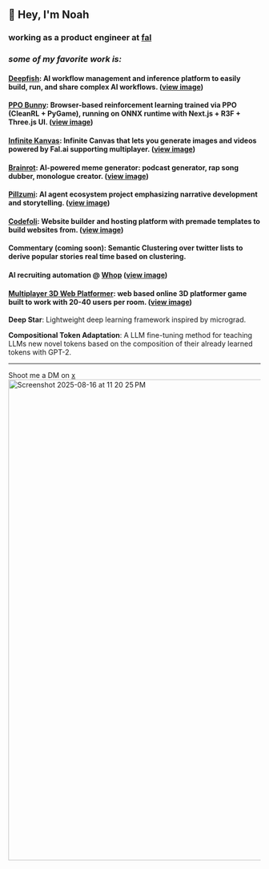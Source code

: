 ## 👋 Hey, I'm Noah

### **working as a product engineer at [fal](https://fal.ai)**

### *some of my favorite work is:*

#### **[Deepfish](https://deepfi.sh)**: AI workflow management and inference platform to easily build, run, and share complex AI workflows. ([view image](https://github.com/user-attachments/assets/d38d31cf-0478-4a2a-a3d5-a2461d1c45cd))

#### **[PPO Bunny](https://ppobunny.vercel.app)**: Browser-based reinforcement learning trained via PPO (CleanRL + PyGame), running on ONNX runtime with Next.js + R3F + Three.js UI. ([view image](https://github.com/user-attachments/assets/865aed8e-41ff-4cb3-81a9-896c7e3bad3c))

#### **[Infinite Kanvas](https://infinite-kanvas.com)**: Infinite Canvas that lets you generate images and videos powered by Fal.ai supporting multiplayer. ([view image](https://github.com/user-attachments/assets/4b39fae3-c5d2-4ec5-b629-fd1bca1b94e4))

#### **[Brainrot](https://brainrot.com)**: AI-powered meme generator: podcast generator, rap song dubber, monologue creator. ([view image](https://github.com/user-attachments/assets/84cba66c-e6c8-42ba-ac50-f062c904f0ae))

#### **[Pillzumi](https://pillzumi.com)**: AI agent ecosystem project emphasizing narrative development and storytelling. ([view image](https://github.com/user-attachments/assets/bbd7be1d-96aa-4139-80ba-8b26fbeecc00))

#### **[Codefoli](https://www.youtube.com/watch?v=XrZHvIitq5k&t=392s&ab_channel=TheTechpreneur)**: Website builder and hosting platform with premade templates to build websites from. ([view image](https://github.com/user-attachments/assets/4df9849d-d38b-421e-bb58-02b39ee75928))

#### **Commentary (coming soon)**: Semantic Clustering over twitter lists to derive popular stories real time based on clustering.

#### **AI recruiting automation** @ [Whop](https://whop.com) ([view image](https://github.com/user-attachments/assets/b4a23907-a979-42b6-bafc-5632fffca502))

#### **[Multiplayer 3D Web Platformer](https://multiplayer-platformer.vercel.app)**: web based online 3D platformer game built to work with 20-40 users per room. ([view image](https://github.com/user-attachments/assets/9dbef085-f672-42d6-bc55-d96af196f983))

**Deep Star**: Lightweight deep learning framework inspired by micrograd.

**Compositional Token Adaptation**: A LLM fine-tuning method for teaching LLMs new novel tokens based on the composition of their already learned tokens with GPT-2.

---

Shoot me a DM on [x](https://x.com/noahgsolomon)
<img width="1726" height="959" alt="Screenshot 2025-08-16 at 11 20 25 PM" src="" />
